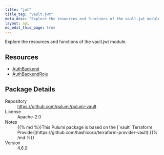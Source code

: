 ```yaml
---
title: "jwt"
title_tag: "vault.jwt"
meta_desc: "Explore the resources and functions of the vault.jwt module."
layout: api
no_edit_this_page: true
---
```


<!-- WARNING: this file was generated by Pulumi Docs Generator. -->
<!-- Do not edit by hand unless you're certain you know what you are doing! -->

Explore the resources and functions of the vault.jwt module.

<h2 id="resources">Resources</h2>
<ul class="api">
    <li><a href="authbackend" title="AuthBackend"><span class="api-symbol api-symbol--resource"></span>AuthBackend</a></li>
    <li><a href="authbackendrole" title="AuthBackendRole"><span class="api-symbol api-symbol--resource"></span>AuthBackendRole</a></li>
</ul>

<h2 id="package-details">Package Details</h2>
<dl class="package-details">
	<dt>Repository</dt>
	<dd><a href="https://github.com/pulumi/pulumi-vault">https://github.com/pulumi/pulumi-vault</a></dd>
	<dt>License</dt>
	<dd>Apache-2.0</dd>
	<dt>Notes</dt>
	<dd>{{% md %}}This Pulumi package is based on the [`vault` Terraform Provider](https://github.com/hashicorp/terraform-provider-vault).{{% /md %}}</dd>
	<dt>Version</dt>
	<dd>4.6.0</dd>
</dl>


